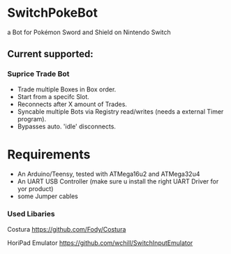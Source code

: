 # SwitchPokeBot
a Bot for Pokémon Sword and Shield on Nintendo Switch



## Current supported:

### Suprice Trade Bot

- Trade multiple Boxes in Box order.
- Start from a specifc Slot.
- Reconnects after X amount of Trades.
- Syncable multiple Bots via Registry read/writes (needs a external Timer program).
- Bypasses auto. 'idle' disconnects.



# Requirements

- An Arduino/Teensy, tested with ATMega16u2 and ATMega32u4
- An UART USB Controller (make sure u install the right UART Driver for yor product)
- some Jumper cables




### Used Libaries

Costura https://github.com/Fody/Costura

HoriPad Emulator https://github.com/wchill/SwitchInputEmulator
